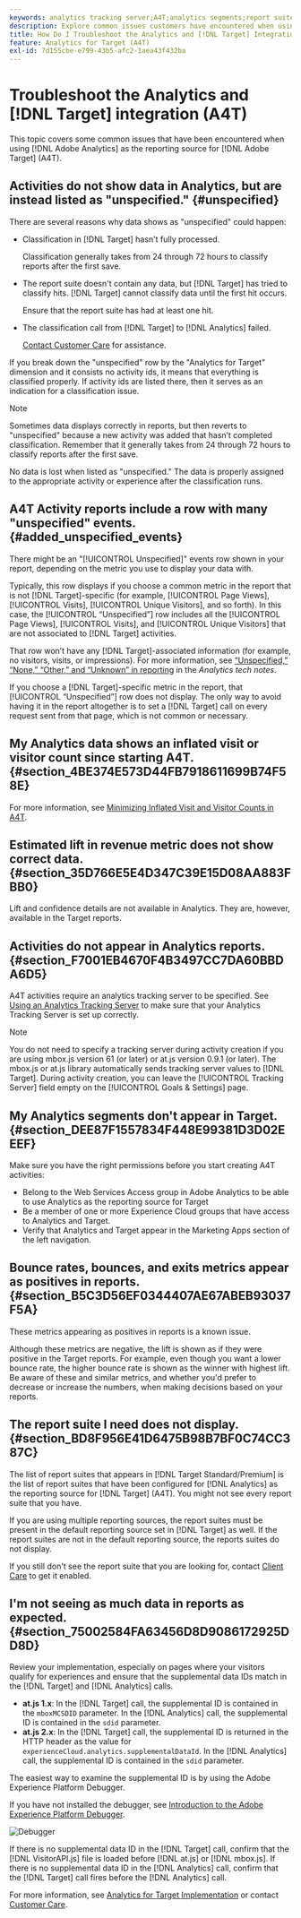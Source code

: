 ```yaml
---
keywords: analytics tracking server;A4T;analytics segments;report suites;incorrect data;orphaned;sdid;VisitorAPI.js;mboxMCSDID;phantom;unspecified
description: Explore common issues customers have encountered when using Analytics for [!DNL Target] (A4T).
title: How Do I Troubleshoot the Analytics and [!DNL Target] Integration (A4T)
feature: Analytics for Target (A4T)
exl-id: 7d155cbe-e799-43b5-afc2-1aea43f432ba
---
```

# Troubleshoot the Analytics and [!DNL Target] integration (A4T)

This topic covers some common issues that have been encountered when using [!DNL Adobe Analytics] as the reporting source for [!DNL Adobe Target] (A4T).

## Activities do not show data in Analytics, but are instead listed as "unspecified." {#unspecified}

There are several reasons why data shows as "unspecified" could happen:

* Classification in [!DNL Target] hasn't fully processed.

  Classification generally takes from 24 through 72 hours to classify reports after the first save.

* The report suite doesn't contain any data, but [!DNL Target] has tried to classify hits. [!DNL Target] cannot classify data until the first hit occurs.

  Ensure that the report suite has had at least one hit. 

* The classification call from [!DNL Target] to [!DNL Analytics] failed.

  [Contact Customer Care](/help/cmp-resources-and-contact-information.md#reference_ACA3391A00EF467B87930A450050077C) for assistance.

If you break down the "unspecified" row by the "Analytics for Target" dimension and it consists no activity ids, it means that everything is classified properly. If activity ids are listed there, then it serves as an indication for a classification issue.

>[!NOTE]
>
>Sometimes data displays correctly in reports, but then reverts to "unspecified" because a new activity was added that hasn’t completed classification. Remember that it generally takes from 24 through 72 hours to classify reports after the first save.
>
>No data is lost when listed as "unspecified." The data is properly assigned to the appropriate activity or experience after the classification runs.

## A4T Activity reports include a row with many "unspecified" events. {#added_unspecified_events}

There might be an "[!UICONTROL Unspecified]" events row shown in your report, depending on the metric you use to display your data with.

Typically, this row displays if you choose a common metric in the report that is not [!DNL Target]-specific (for example, [!UICONTROL Page Views], [!UICONTROL Visits], [!UICONTROL Unique Visitors], and so forth). In this case, the [!UICONTROL “Unspecified”] row includes all the [!UICONTROL Page Views], [!UICONTROL Visits], and [!UICONTROL Unique Visitors] that are not associated to [!DNL Target] activities.

That row won’t have any [!DNL Target]-associated information (for example, no visitors, visits, or impressions). For more information, see [“Unspecified,” “None,” “Other,” and “Unknown” in reporting](https://experienceleague.adobe.com/docs/analytics/technotes/unspecified.html?lang=en) in the *Analytics tech notes*.

If you choose a [!DNL Target]-specific metric in the report, that [!UICONTROL “Unspecified”] row does not display. The only way to avoid having it in the report altogether is to set a [!DNL Target] call on every request sent from that page, which is not common or necessary.

## My Analytics data shows an inflated visit or visitor count since starting A4T. {#section_4BE374E573D44FB7918611699B74F58E}

For more information, see [Minimizing Inflated Visit and Visitor Counts in A4T](/help/c-integrating-target-with-mac/a4t/c-a4t-troubleshooting/minimizing-inflated-visit-and-visitor-counts-a4t.md#concept_A515C2DE126E44B6AD97754C2C6D5235).

## Estimated lift in revenue metric does not show correct data. {#section_35D766E5E4D347C39E15D08AA883FBB0}

Lift and confidence details are not available in Analytics. They are, however, available in the Target reports.

## Activities do not appear in Analytics reports. {#section_F7001EB4670F4B3497CC7DA60BBDA6D5}

A4T activities require an analytics tracking server to be specified. See [Using an Analytics Tracking Server](/help/c-integrating-target-with-mac/a4t/analytics-tracking-server.md#task_72077BA7E93C4A65A715A18F32228823) to make sure that your Analytics Tracking Server is set up correctly.

>[!NOTE]
>
>You do not need to specify a tracking server during activity creation if you are using mbox.js version 61 (or later) or at.js version 0.9.1 (or later). The mbox.js or at.js library automatically sends tracking server values to [!DNL Target]. During activity creation, you can leave the [!UICONTROL Tracking Server] field empty on the [!UICONTROL Goals & Settings] page.

## My Analytics segments don't appear in Target. {#section_DEE87F1557834F448E99381D3D02EEEF}

Make sure you have the right permissions before you start creating A4T activities:

* Belong to the Web Services Access group in Adobe Analytics to be able to use Analytics as the reporting source for Target 
* Be a member of one or more Experience Cloud groups that have access to Analytics and Target. 
* Verify that Analytics and Target appear in the Marketing Apps section of the left navigation.

## Bounce rates, bounces, and exits metrics appear as positives in reports. {#section_B5C3D56EF0344407AE67ABEB93037F5A}

These metrics appearing as positives in reports is a known issue.

Although these metrics are negative, the lift is shown as if they were positive in the Target reports. For example, even though you want a lower bounce rate, the higher bounce rate is shown as the winner with highest lift. Be aware of these and similar metrics, and whether you'd prefer to decrease or increase the numbers, when making decisions based on your reports.

## The report suite I need does not display. {#section_BD8F956E41D6475B98B7BF0C74CC387C}

The list of report suites that appears in [!DNL Target Standard/Premium] is the list of report suites that have been configured for [!DNL Analytics] as the reporting source for [!DNL Target] (A4T). You might not see every report suite that you have.

If you are using multiple reporting sources, the report suites must be present in the default reporting source set in [!DNL Target] as well. If the report suites are not in the default reporting source, the reports suites do not display.

If you still don't see the report suite that you are looking for, contact [Client Care](/help/cmp-resources-and-contact-information.md#reference_ACA3391A00EF467B87930A450050077C) to get it enabled.

## I'm not seeing as much data in reports as expected. {#section_75002584FA63456D8D9086172925DD8D}

Review your implementation, especially on pages where your visitors qualify for experiences and ensure that the supplemental data IDs match in the [!DNL Target] and [!DNL Analytics] calls. 

* **at.js 1.x**: In the [!DNL Target] call, the supplemental ID is contained in the `mboxMCSDID` parameter. In the [!DNL Analytics] call, the supplemental ID is contained in the `sdid` parameter.
* **at.js 2.x**: In the [!DNL Target] call, the supplemental ID is returned in the HTTP header as the value for `experienceCloud.analytics.supplementalDataId`. In the [!DNL Analytics] call, the supplemental ID is contained in the `sdid` parameter.

The easiest way to examine the supplemental ID is by using the Adobe Experience Platform Debugger.

If you have not installed the debugger, see [Introduction to the Adobe Experience Platform Debugger](https://experienceleague.adobe.com/docs/platform-learn/tutorials/data-ingestion/web-sdk/introduction-to-the-experience-platform-debugger.html).

![Debugger](/help/c-integrating-target-with-mac/a4t/assets/debugger.png)

If there is no supplemental data ID in the [!DNL Target] call, confirm that the [!DNL VisitorAPI.js] file is loaded before [!DNL at.js] or [!DNL mbox.js]. If there is no supplemental data ID in the [!DNL Analytics] call, confirm that the [!DNL Target] call fires before the [!DNL Analytics] call.

For more information, see [Analytics for Target Implementation](/help/c-integrating-target-with-mac/a4t/a4timplementation.md#concept_CE78750AC2A4487D8ACD9369B3EAC85A) or contact [Customer Care](/help/cmp-resources-and-contact-information.md#reference_ACA3391A00EF467B87930A450050077C).
